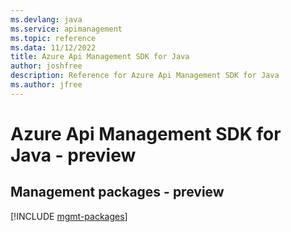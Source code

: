 ```yaml
---
ms.devlang: java
ms.service: apimanagement
ms.topic: reference
ms.data: 11/12/2022
title: Azure Api Management SDK for Java
author: joshfree
description: Reference for Azure Api Management SDK for Java
ms.author: jfree
---
```

# Azure Api Management SDK for Java - preview

## Management packages - preview
[!INCLUDE [mgmt-packages](api-management-mgmt-index.md)]